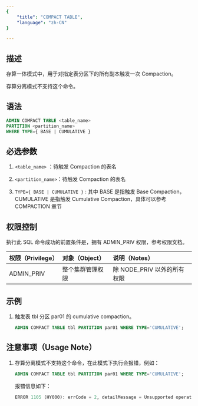 ```yaml
---
{
    "title": "COMPACT TABLE",
    "language": "zh-CN"
}

---
```


## 描述

存算一体模式中，用于对指定表分区下的所有副本触发一次 Compaction。

存算分离模式不支持这个命令。

## 语法

```sql
ADMIN COMPACT TABLE <table_name> 
PARTITION <partition_name> 
WHERE TYPE={ BASE | CUMULATIVE }
```

## 必选参数

1. `<table_name>` ：待触发 Compaction 的表名

2. `<partition_name>`：待触发 Compaction 的表名

3. `TYPE={ BASE | CUMULATIVE }` : 其中 BASE 是指触发 Base Compaction，CUMULATIVE 是指触发 Cumulative Compaction，具体可以参考 COMPACTION 章节

## 权限控制

执行此 SQL 命令成功的前置条件是，拥有 ADMIN_PRIV 权限，参考权限文档。

| 权限（Privilege） | 对象（Object）   | 说明（Notes）               |
| :---------------- | :--------------- | :-------------------------- |
| ADMIN_PRIV        | 整个集群管理权限 | 除 NODE_PRIV 以外的所有权限 |

## 示例

1. 触发表 tbl 分区 par01 的 cumulative compaction。

    ```sql
    ADMIN COMPACT TABLE tbl PARTITION par01 WHERE TYPE='CUMULATIVE';
    ```

## 注意事项（Usage Note）

1. 存算分离模式不支持这个命令，在此模式下执行会报错，例如：

    ```sql
    ADMIN COMPACT TABLE tbl PARTITION par01 WHERE TYPE='CUMULATIVE';
    ```

    报错信息如下：

    ```sql
    ERROR 1105 (HY000): errCode = 2, detailMessage = Unsupported operation
    ```